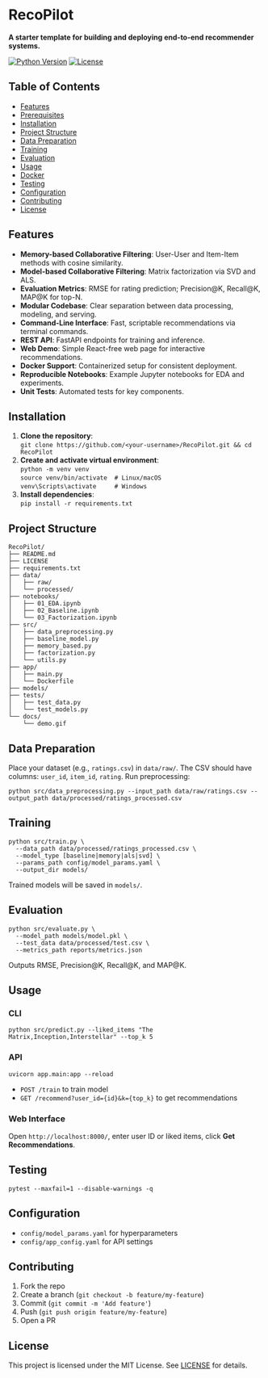 # RecoPilot

**A starter template for building and deploying end-to-end recommender systems.**

[![Python Version](https://img.shields.io/badge/python-3.8%2B-blue)]() [![License](https://img.shields.io/badge/license-MIT-green)]()

## Table of Contents
- [Features](#features)
- [Prerequisites](#prerequisites)
- [Installation](#installation)
- [Project Structure](#project-structure)
- [Data Preparation](#data-preparation)
- [Training](#training)
- [Evaluation](#evaluation)
- [Usage](#usage)
- [Docker](#docker)
- [Testing](#testing)
- [Configuration](#configuration)
- [Contributing](#contributing)
- [License](#license)

## Features
- **Memory-based Collaborative Filtering**: User-User and Item-Item methods with cosine similarity.  
- **Model-based Collaborative Filtering**: Matrix factorization via SVD and ALS.  
- **Evaluation Metrics**: RMSE for rating prediction; Precision@K, Recall@K, MAP@K for top-N.  
- **Modular Codebase**: Clear separation between data processing, modeling, and serving.  
- **Command-Line Interface**: Fast, scriptable recommendations via terminal commands.  
- **REST API**: FastAPI endpoints for training and inference.  
- **Web Demo**: Simple React-free web page for interactive recommendations.  
- **Docker Support**: Containerized setup for consistent deployment.  
- **Reproducible Notebooks**: Example Jupyter notebooks for EDA and experiments.  
- **Unit Tests**: Automated tests for key components.


## Installation
1. **Clone the repository**:  
   `git clone https://github.com/<your-username>/RecoPilot.git && cd RecoPilot`  
2. **Create and activate virtual environment**:  
   `python -m venv venv`  
   `source venv/bin/activate  # Linux/macOS`  
   `venv\Scripts\activate     # Windows`  
3. **Install dependencies**:  
   `pip install -r requirements.txt`

## Project Structure
```
RecoPilot/
├── README.md               
├── LICENSE                 
├── requirements.txt        
├── data/
│   ├── raw/                
│   └── processed/          
├── notebooks/
│   ├── 01_EDA.ipynb
│   ├── 02_Baseline.ipynb
│   └── 03_Factorization.ipynb
├── src/
│   ├── data_preprocessing.py
│   ├── baseline_model.py
│   ├── memory_based.py
│   ├── factorization.py
│   └── utils.py
├── app/
│   ├── main.py             
│   └── Dockerfile
├── models/                 
├── tests/
│   ├── test_data.py
│   └── test_models.py
└── docs/
    └── demo.gif
```

## Data Preparation
Place your dataset (e.g., `ratings.csv`) in `data/raw/`. The CSV should have columns: `user_id`, `item_id`, `rating`.
Run preprocessing:  
```
python src/data_preprocessing.py --input_path data/raw/ratings.csv --output_path data/processed/ratings_processed.csv
```

## Training
```
python src/train.py \
  --data_path data/processed/ratings_processed.csv \
  --model_type [baseline|memory|als|svd] \
  --params_path config/model_params.yaml \
  --output_dir models/
```
Trained models will be saved in `models/`.

## Evaluation
```
python src/evaluate.py \
  --model_path models/model.pkl \
  --test_data data/processed/test.csv \
  --metrics_path reports/metrics.json
```
Outputs RMSE, Precision@K, Recall@K, and MAP@K.

## Usage
### CLI
```
python src/predict.py --liked_items "The Matrix,Inception,Interstellar" --top_k 5
```
### API
```
uvicorn app.main:app --reload
```
- `POST /train` to train model  
- `GET /recommend?user_id={id}&k={top_k}` to get recommendations  
### Web Interface
Open `http://localhost:8000/`, enter user ID or liked items, click **Get Recommendations**.



## Testing
```
pytest --maxfail=1 --disable-warnings -q
```

## Configuration
- `config/model_params.yaml` for hyperparameters  
- `config/app_config.yaml` for API settings

## Contributing
1. Fork the repo  
2. Create a branch (`git checkout -b feature/my-feature`)  
3. Commit (`git commit -m 'Add feature'`)  
4. Push (`git push origin feature/my-feature`)  
5. Open a PR

## License
This project is licensed under the MIT License. See [LICENSE](LICENSE) for details.
